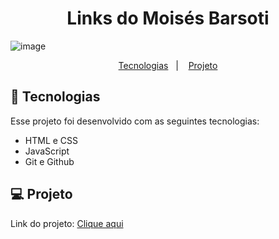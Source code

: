 <h1 align="center"> Links do Moisés Barsoti </h1>

![image](https://github.com/moisesBarsoti/MeusLinks/assets/146322015/b00e2e3e-bb2f-4c7c-ac26-213263397221)






<p align="center">
  <a href="#-tecnologias">Tecnologias</a>&nbsp;&nbsp;&nbsp;|&nbsp;&nbsp;&nbsp;
  <a href="#-projeto">Projeto</a>

<br>

## 🚀 Tecnologias

Esse projeto foi desenvolvido com as seguintes tecnologias:

- HTML e CSS
- JavaScript
- Git e Github

## 💻 Projeto

<p>Link do projeto: <a href="https://moisesbarsoti.github.io/MeusLinks/">Clique aqui</a><p>
